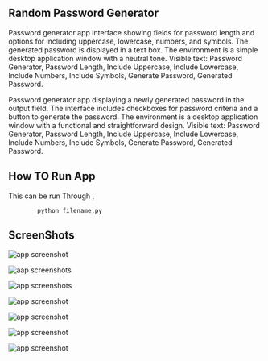 ## Random Password Generator
   Password generator app interface showing fields for password length and options for including uppercase, lowercase, numbers, and symbols. The generated password is displayed in a text box. The environment is a simple desktop application window with a neutral tone. Visible text: Password Generator, Password Length, Include Uppercase, Include Lowercase, Include Numbers, Include Symbols, Generate Password, Generated Password.

   Password generator app displaying a newly generated password in the output field. The interface includes checkboxes for password criteria and a button to generate the password. The environment is a desktop application window with a functional and straightforward design. Visible text: Password Generator, Password Length, Include Uppercase, Include Lowercase, Include Numbers, Include Symbols, Generate Password, Generated Password.


## How TO Run App
   This can be run Through , 
            
            python filename.py 


## ScreenShots
![app screenshot](/screenshots/1.png)


![aap screenshots](/screenshots/2.png)


![app screenshots](/screenshots/3.png)


![app screenshot](/screenshots/4.png)


![app screenshot](/screenshots/5.png) 


![app screenshot](/screenshots/6.png)


![app screenshot](/screenshots/7.png)  







 
